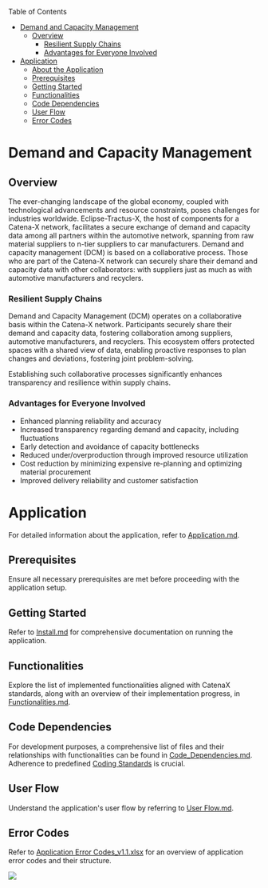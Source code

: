 Table of Contents

- [Demand and Capacity Management](#demand-and-capacity-management)
    - [Overview](#overview)
        - [Resilient Supply Chains](#resilient-supply-chains)
        - [Advantages for Everyone Involved](#advantages-for-everyone-involved)
- [Application](#application)
    - [About the Application](#about-the-application)
    - [Prerequisites](#prerequisites)
    - [Getting Started](#getting-started)
    - [Functionalities](#functionalities)
    - [Code Dependencies](#code-dependencies)
    - [User Flow](#user-flow)
    - [Error Codes](#error-codes)


# Demand and Capacity Management

## Overview

The ever-changing landscape of the global economy, coupled with technological advancements and resource constraints, poses challenges for industries worldwide. Eclipse-Tractus-X, the host of components for a Catena-X network, facilitates a secure exchange of demand and capacity data among all partners within the automotive network, spanning from raw material suppliers to n-tier suppliers to car manufacturers.
Demand and capacity management (DCM) is based on a collaborative process. Those who are part of the Catena-X network can securely share their demand and capacity data with other collaborators: with suppliers just as much as with automotive manufacturers and recyclers.

### Resilient Supply Chains

Demand and Capacity Management (DCM) operates on a collaborative basis within the Catena-X network. Participants securely share their demand and capacity data, fostering collaboration among suppliers, automotive manufacturers, and recyclers. This ecosystem offers protected spaces with a shared view of data, enabling proactive responses to plan changes and deviations, fostering joint problem-solving.

Establishing such collaborative processes significantly enhances transparency and resilience within supply chains.

### Advantages for Everyone Involved

- Enhanced planning reliability and accuracy
- Increased transparency regarding demand and capacity, including fluctuations
- Early detection and avoidance of capacity bottlenecks
- Reduced under/overproduction through improved resource utilization
- Cost reduction by minimizing expensive re-planning and optimizing material procurement
- Improved delivery reliability and customer satisfaction

# Application

For detailed information about the application, refer to [Application.md](/docs/Application.md).

## Prerequisites

Ensure all necessary prerequisites are met before proceeding with the application setup.

## Getting Started

Refer to [Install.md](/INSTALL.md) for comprehensive documentation on running the application.

## Functionalities

Explore the list of implemented functionalities aligned with CatenaX standards, along with an overview of their implementation progress, in [Functionalities.md](/docs/Functionalities.md).

## Code Dependencies

For development purposes, a comprehensive list of files and their relationships with functionalities can be found in [Code_Dependencies.md](/docs/Code_Dependencies.md). 
Adherence to predefined [Coding Standards](/docs/Coding%20Standards.md) is crucial.

## User Flow

Understand the application's user flow by referring to [User Flow.md](/docs/User%20Flow.md).

## Error Codes

Refer to [Application Error Codes_v1.1.xlsx](/docs/Application%20Error%20Codes_v1.1.xlsx) for an overview of application error codes and their structure.

<img src="docs/images/banner.gif?raw=true">